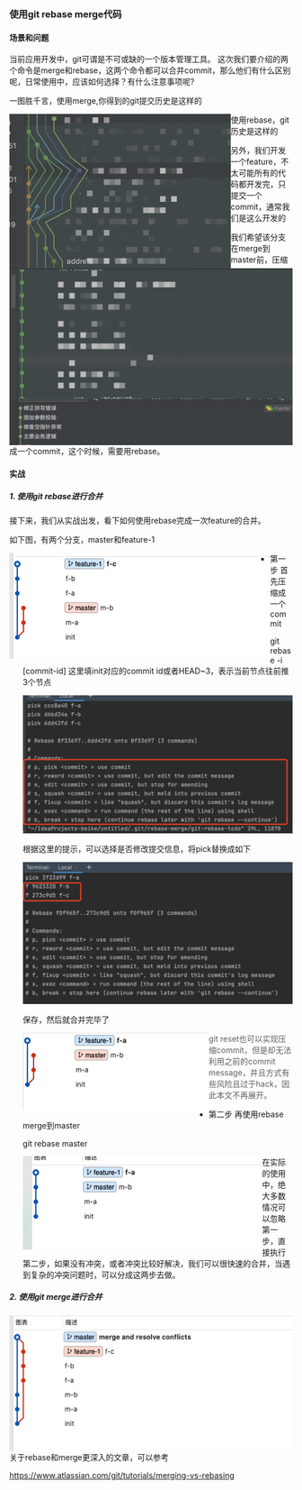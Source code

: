 ### 使用git rebase merge代码

#### 场景和问题

当前应用开发中，git可谓是不可或缺的一个版本管理工具。
这次我们要介绍的两个命令是merge和rebase，这两个命令都可以合并commit，那么他们有什么区别呢，日常使用中，应该如何选择？有什么注意事项呢?

一图胜千言，使用merge,你得到的git提交历史是这样的

<img src="images/image-20210902162513737.png" align="left" style="zoom:50%;" />

使用rebase，git历史是这样的

<img src="images/image-20210902162632656.png" align="left" style="zoom:50%;" />

另外，我们开发一个feature，不太可能所有的代码都开发完，只提交一个commit，通常我们是这么开发的

<img src="images/image-20210902163653913.png" style="zoom:50%;" align="left"/>

我们希望该分支在merge到master前，压缩成一个commit，这个时候，需要用rebase。

#### 实战

##### 1. 使用git rebase进行合并

接下来，我们从实战出发，看下如何使用rebase完成一次feature的合并。

如下图，有两个分支，master和feature-1

<img src="images/image-20210902165739577.png" align="left"/>

* 第一步   首先压缩成一个commit

  git rebase  -i [commit-id] 这里填init对应的commit id或者HEAD~3，表示当前节点往前推3个节点

  ![image-20210902173539949](images/image-20210902173539949.png)

  根据这里的提示，可以选择是否修改提交信息，将pick替换成如下

  ![image-20210902174514933](images/image-20210902174514933.png)

  保存，然后就合并完毕了

  <img src="images/image-20210902174650587.png"  align="left"/>

  > git reset也可以实现压缩commit，但是却无法利用之前的commit message，并且方式有些风险且过于hack，因此本文不再展开。

* 第二步  再使用rebase merge到master

  git rebase master

  <img src="images/image-20210902174949529.png" align="left"/>

  在实际的使用中，绝大多数情况可以忽略第一步，直接执行第二步，如果没有冲突，或者冲突比较好解决，我们可以很快速的合并，当遇到复杂的冲突问题时，可以分成这两步去做。

##### 2. 使用git merge进行合并

<img src="images/image-20210902180435125.png" align="left" />



关于rebase和merge更深入的文章，可以参考

https://www.atlassian.com/git/tutorials/merging-vs-rebasing


